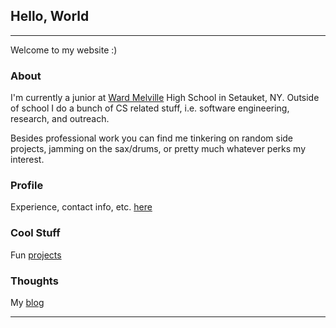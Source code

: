 ## Hello, World

---

Welcome to my website :)

### About

I'm currently a junior at [Ward Melville](http://www.threevillagecsd.org/schools/ward_melville_high_school) High School in Setauket, NY. Outside of school I do a bunch of CS related stuff, i.e. software engineering, research, and outreach.

Besides professional work you can find me tinkering on random side projects, jamming on the sax/drums, or pretty much whatever perks my interest.

### Profile

Experience, contact info, etc. [here](/profile)

### Cool Stuff

Fun [projects](/projects)

### Thoughts

My [blog](/blog)

---
